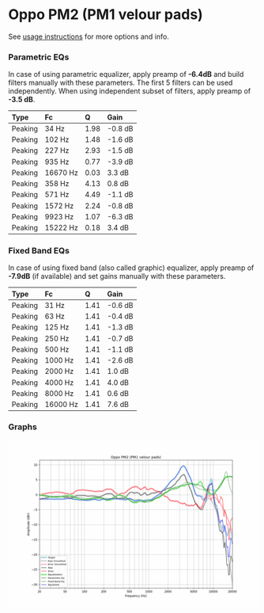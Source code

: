 # Oppo PM2 (PM1 velour pads)
See [usage instructions](https://github.com/jaakkopasanen/AutoEq#usage) for more options and info.

### Parametric EQs
In case of using parametric equalizer, apply preamp of **-6.4dB** and build filters manually
with these parameters. The first 5 filters can be used independently.
When using independent subset of filters, apply preamp of **-3.5 dB**.

| Type    | Fc       |    Q | Gain    |
|:--------|:---------|:-----|:--------|
| Peaking | 34 Hz    | 1.98 | -0.8 dB |
| Peaking | 102 Hz   | 1.48 | -1.6 dB |
| Peaking | 227 Hz   | 2.93 | -1.5 dB |
| Peaking | 935 Hz   | 0.77 | -3.9 dB |
| Peaking | 16670 Hz | 0.03 | 3.3 dB  |
| Peaking | 358 Hz   | 4.13 | 0.8 dB  |
| Peaking | 571 Hz   | 4.49 | -1.1 dB |
| Peaking | 1572 Hz  | 2.24 | -0.8 dB |
| Peaking | 9923 Hz  | 1.07 | -6.3 dB |
| Peaking | 15222 Hz | 0.18 | 3.4 dB  |

### Fixed Band EQs
In case of using fixed band (also called graphic) equalizer, apply preamp of **-7.9dB**
(if available) and set gains manually with these parameters.

| Type    | Fc       |    Q | Gain    |
|:--------|:---------|:-----|:--------|
| Peaking | 31 Hz    | 1.41 | -0.6 dB |
| Peaking | 63 Hz    | 1.41 | -0.4 dB |
| Peaking | 125 Hz   | 1.41 | -1.3 dB |
| Peaking | 250 Hz   | 1.41 | -0.7 dB |
| Peaking | 500 Hz   | 1.41 | -1.1 dB |
| Peaking | 1000 Hz  | 1.41 | -2.6 dB |
| Peaking | 2000 Hz  | 1.41 | 1.0 dB  |
| Peaking | 4000 Hz  | 1.41 | 4.0 dB  |
| Peaking | 8000 Hz  | 1.41 | 0.6 dB  |
| Peaking | 16000 Hz | 1.41 | 7.6 dB  |

### Graphs
![](./Oppo%20PM2%20(PM1%20velour%20pads).png)